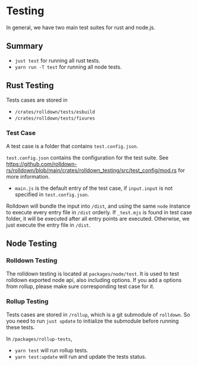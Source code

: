 # Testing

In general, we have two main test suites for rust and node.js.

## Summary

- `just test` for running all rust tests.
- `yarn run -T test` for running all node tests.

## Rust Testing

Tests cases are stored in

- `/crates/rolldown/tests/esbuild`
- `/crates/rolldown/tests/fixures`

### Test Case

A test case is a folder that contains `test.config.json`.

`test.config.json` contains the configuration for the test suite. See https://github.com/rolldown-rs/rolldown/blob/main/crates/rolldown_testing/src/test_config/mod.rs for more information.

- `main.js` is the default entry of the test case, if `input.input` is not specified in `test.config.json`.

Rolldown will bundle the input into `/dist`, and using the same `node` instance to execute every entry file in `/dist` orderly. If `_test.mjs` is found in test case folder, it will be executed after all entry points are executed. Otherwise, we just execute the entry file in `/dist`.

## Node Testing

### Rolldown Testing

The rolldown testing is located at `packages/node/test`. It is used to test rolldown exported node api, also including options. If you add a options from rollup, please make sure corresponding test case for it.

### Rollup Testing

Tests cases are stored in `/rollup`, which is a git submodule of `rolldown`. So you need to run `just update` to initialize the submodule before running these tests.

In `/packages/rollup-tests`,

- `yarn test` will run rollup tests.
- `yarn test:update` will run and update the tests status.
